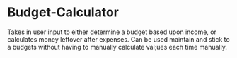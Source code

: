 # Budget-Calculator

Takes in user input to either determine a budget based upon income, or calculates money leftover after expenses. 
Can be used maintain and stick to a budgets without having to manually calculate val;ues each time manually.

